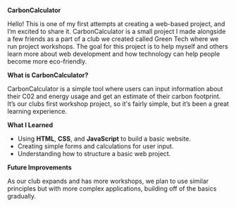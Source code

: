 
**CarbonCalculator**

Hello! This is one of my first attempts at creating a web-based project, and I’m excited to share it. CarbonCalculator is a small project I made alongside a few friends as a part of a club we created called Green Tech where we run project workshops. The goal for this project is to help myself and others learn more about web development and how technology can help people become more eco-friendly.

**What is CarbonCalculator?**

CarbonCalculator is a simple tool where users can input information about their C02 and energy usage and get an estimate of their carbon footprint. It’s our clubs first workshop project, so it's fairly simple, but it’s been a great learning experience.

**What I Learned**

- Using **HTML**, **CSS**, and **JavaScript** to build a basic website.
- Creating simple forms and calculations for user input.
- Understanding how to structure a basic web project.

**Future Improvements**

As our club expands and has more workshops, we plan to use similar principles but with more complex applications, building off of the basics gradually.

